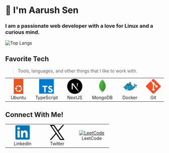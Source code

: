 <h1 align="left">👋 I'm Aarush Sen</h1>
<h3 align="left">I am a passionate web developer with a love for Linux and a curious mind.</h3>

![Top Langs](https://github-readme-stats.vercel.app/api/top-langs/?username=senaarush&layout=compact&hide=html,scss,css&theme=transparent)

<h2 align="left">Favorite Tech</h2>

> Tools, languages, and other things that I like to work with.

<table>
  <tr>
    <td align="center" width="96">
        <img src="./img/ubuntu-original.svg" width="48" height="48" alt="Ubuntu" />
      <br>Ubuntu
    </td>
    <td align="center" width="96">
        <img src="./img/typescript-original.svg" width="48" height="48" alt="TypeScript" />
      <br>TypeScript
    </td>
    <td align="center" width="96">
        <img src="./img/nextjs-original.svg" width="48" height="48" alt="NextJS" />
      <br>NextJS
    </td>
    <td align="center" width="96">
        <img src="./img/mongodb-original.svg" width="48" height="48" alt="MongoDB" />
      <br>MongoDB
    </td>
    <td align="center" width="96"> 
        <img src="./img/docker-original.svg" width="48" height="48" alt="Docker" />
      <br>Docker
    </td>
    <td align="center" width="96">
        <img src="./img/git-original.svg" width="48" height="48" alt="Git" />
        <br>Git
    </td>
  </tr>
</table>

<h2 align="left">Connect With Me!</h2>

<table>
  <tr>
    <td align="center" width="96">
     <a href="https://www.linkedin.com/in/senaarush/">
        <img src="./img/linkedin-original.svg" width="48" height="48" alt="LinkedIn" />
      </a>
      <br>LinkedIn
    </td>
    <td align="center" width="96">
      <a href="https://twitter.com/senaarush">
        <img src="./img/twitter-original.svg" width="48" height="48" alt="Twitter" />
      </a>
      <br>Twitter
    </td>
    <td align="center" width="96">
      <a href="https://leetcode.com/u/SenAarush/">
        <img src="https://raw.githubusercontent.com/rahuldkjain/github-profile-readme-generator/master/src/images/icons/Social/leet-code.svg" width="44" height="44" alt="LeetCode" />
      </a>
      <br>LeetCode
    </td>
  </tr>
</table>
